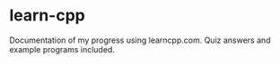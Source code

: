 # learn-cpp
Documentation of my progress using learncpp.com. Quiz answers and example programs included.
